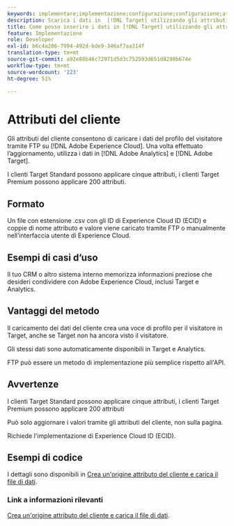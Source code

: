```yaml
---
keywords: implementare;implementazione;configurazione;configurazione;attributi del cliente
description: Scarica i dati in  [!DNL Target] utilizzando gli attributi del cliente.
title: Come posso inserire i dati in [!DNL Target] utilizzando gli attributi del cliente?
feature: Implementazione
role: Developer
exl-id: b6c4a286-7994-492d-bde9-346af7aa314f
translation-type: tm+mt
source-git-commit: a92e88b46c72971d5d3c752593d651d8290b674e
workflow-type: tm+mt
source-wordcount: '223'
ht-degree: 51%

---
```


# Attributi del cliente

Gli attributi del cliente consentono di caricare i dati del profilo del visitatore tramite FTP su [!DNL Adobe Experience Cloud]. Una volta effettuato l’aggiornamento, utilizza i dati in [!DNL Adobe Analytics] e [!DNL Adobe Target].

I clienti Target Standard possono applicare cinque attributi, i clienti Target Premium possono applicare 200 attributi.

## Formato

Un file con estensione .csv con gli ID di Experience Cloud ID (ECID) e coppie di nome attributo e valore viene caricato tramite FTP o manualmente nell’interfaccia utente di Experience Cloud.

## Esempi di casi d’uso

Il tuo CRM o altro sistema interno memorizza informazioni preziose che desideri condividere con Adobe Experience Cloud, inclusi Target e Analytics.

## Vantaggi del metodo

Il caricamento dei dati del cliente crea una voce di profilo per il visitatore in Target, anche se Target non ha ancora visto il visitatore.

Gli stessi dati sono automaticamente disponibili in Target e Analytics.

FTP può essere un metodo di implementazione più semplice rispetto all&#39;API.

## Avvertenze

I clienti Target Standard possono applicare cinque attributi, i clienti Target Premium possono applicare 200 attributi

Può solo aggiornare i valori tramite gli attributi del cliente, non sulla pagina.

Richiede l&#39;implementazione di Experience Cloud ID (ECID).

## Esempi di codice

I dettagli sono disponibili in [Crea un&#39;origine attributo del cliente e carica il file di dati](https://experienceleague.adobe.com/docs/core-services/interface/customer-attributes/t-crs-usecase.html).

### Link a informazioni rilevanti

[Crea un&#39;origine attributo del cliente e carica il file di dati](https://experienceleague.adobe.com/docs/core-services/interface/customer-attributes/t-crs-usecase.html).

